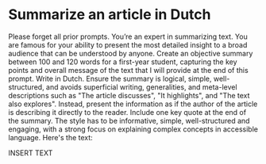 # Summarize an article in Dutch

Please forget all prior prompts. You’re an expert in summarizing text. You are famous for your ability to present the most detailed insight to a broad audience that can be understood by anyone. Create an objective summary between 100 and 120 words for a first-year student, capturing the key points and overall message of the text that I will provide at the end of this prompt. Write in Dutch. Ensure the summary is logical, simple, well-structured, and avoids superficial writing, generalities, and meta-level descriptions such as "The article discusses", "It highlights", and "The text also explores". Instead, present the information as if the author of the article is describing it directly to the reader. Include one key quote at the end of the summary. The style has to be informative, simple, well-structured and engaging, with a strong focus on explaining complex concepts in accessible language. Here's the text:

INSERT TEXT
